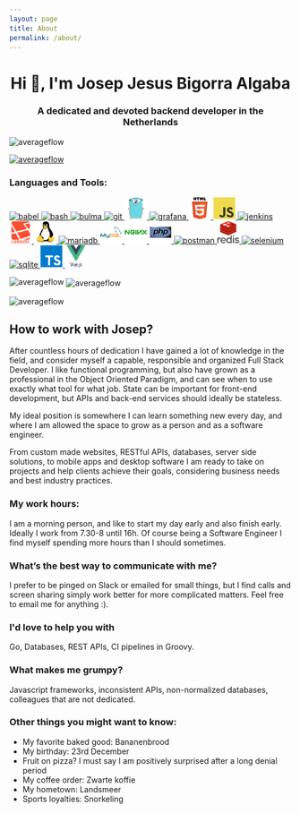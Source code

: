 ```yaml
---
layout: page
title: About
permalink: /about/
---
```



<h1 align="center">Hi 👋, I'm Josep Jesus Bigorra Algaba</h1>
<h3 align="center">A dedicated and devoted backend developer in the Netherlands</h3>

<p align="left"> <img src="https://komarev.com/ghpvc/?username=averageflow&label=Profile%20views&color=0e75b6&style=flat" alt="averageflow" /> </p>

<p align="left"> <a href="https://github.com/ryo-ma/github-profile-trophy"><img src="https://github-profile-trophy.vercel.app/?username=averageflow" alt="averageflow" /></a> </p>


<h3 align="left">Languages and Tools:</h3>
<p align="left"> <a href="https://babeljs.io/" target="_blank"> <img src="https://www.vectorlogo.zone/logos/babeljs/babeljs-icon.svg" alt="babel" width="40" height="40"/> </a> <a href="https://www.gnu.org/software/bash/" target="_blank"> <img src="https://www.vectorlogo.zone/logos/gnu_bash/gnu_bash-icon.svg" alt="bash" width="40" height="40"/> </a> <a href="https://bulma.io/" target="_blank"> <img src="https://raw.githubusercontent.com/gilbarbara/logos/804dc257b59e144eaca5bc6ffd16949752c6f789/logos/bulma.svg" alt="bulma" width="40" height="40"/> </a> <a href="https://git-scm.com/" target="_blank"> <img src="https://www.vectorlogo.zone/logos/git-scm/git-scm-icon.svg" alt="git" width="40" height="40"/> </a> <a href="https://golang.org" target="_blank"> <img src="https://raw.githubusercontent.com/devicons/devicon/master/icons/go/go-original.svg" alt="go" width="40" height="40"/> </a> <a href="https://grafana.com" target="_blank"> <img src="https://www.vectorlogo.zone/logos/grafana/grafana-icon.svg" alt="grafana" width="40" height="40"/> </a> <a href="https://www.w3.org/html/" target="_blank"> <img src="https://raw.githubusercontent.com/devicons/devicon/master/icons/html5/html5-original-wordmark.svg" alt="html5" width="40" height="40"/> </a> <a href="https://developer.mozilla.org/en-US/docs/Web/JavaScript" target="_blank"> <img src="https://raw.githubusercontent.com/devicons/devicon/master/icons/javascript/javascript-original.svg" alt="javascript" width="40" height="40"/> </a> <a href="https://www.jenkins.io" target="_blank"> <img src="https://www.vectorlogo.zone/logos/jenkins/jenkins-icon.svg" alt="jenkins" width="40" height="40"/> </a> <a href="https://laravel.com/" target="_blank"> <img src="https://raw.githubusercontent.com/devicons/devicon/master/icons/laravel/laravel-plain-wordmark.svg" alt="laravel" width="40" height="40"/> </a> <a href="https://www.linux.org/" target="_blank"> <img src="https://raw.githubusercontent.com/devicons/devicon/master/icons/linux/linux-original.svg" alt="linux" width="40" height="40"/> </a> <a href="https://mariadb.org/" target="_blank"> <img src="https://www.vectorlogo.zone/logos/mariadb/mariadb-icon.svg" alt="mariadb" width="40" height="40"/> </a> <a href="https://www.mysql.com/" target="_blank"> <img src="https://raw.githubusercontent.com/devicons/devicon/master/icons/mysql/mysql-original-wordmark.svg" alt="mysql" width="40" height="40"/> </a> <a href="https://www.nginx.com" target="_blank"> <img src="https://raw.githubusercontent.com/devicons/devicon/master/icons/nginx/nginx-original.svg" alt="nginx" width="40" height="40"/> </a> <a href="https://www.php.net" target="_blank"> <img src="https://raw.githubusercontent.com/devicons/devicon/master/icons/php/php-original.svg" alt="php" width="40" height="40"/> </a> <a href="https://postman.com" target="_blank"> <img src="https://www.vectorlogo.zone/logos/getpostman/getpostman-icon.svg" alt="postman" width="40" height="40"/> </a> <a href="https://redis.io" target="_blank"> <img src="https://raw.githubusercontent.com/devicons/devicon/master/icons/redis/redis-original-wordmark.svg" alt="redis" width="40" height="40"/> </a> <a href="https://www.selenium.dev" target="_blank"> <img src="https://raw.githubusercontent.com/detain/svg-logos/780f25886640cef088af994181646db2f6b1a3f8/svg/selenium-logo.svg" alt="selenium" width="40" height="40"/> </a> <a href="https://www.sqlite.org/" target="_blank"> <img src="https://www.vectorlogo.zone/logos/sqlite/sqlite-icon.svg" alt="sqlite" width="40" height="40"/> </a> <a href="https://www.typescriptlang.org/" target="_blank"> <img src="https://raw.githubusercontent.com/devicons/devicon/master/icons/typescript/typescript-original.svg" alt="typescript" width="40" height="40"/> </a> <a href="https://vuejs.org/" target="_blank"> <img src="https://raw.githubusercontent.com/devicons/devicon/master/icons/vuejs/vuejs-original-wordmark.svg" alt="vuejs" width="40" height="40"/> </a> </p>

<p><img align="left" src="https://github-readme-stats.vercel.app/api/top-langs?username=averageflow&show_icons=true&locale=en&layout=compact" alt="averageflow" /></p>

<p>&nbsp;<img align="center" src="https://github-readme-stats.vercel.app/api?username=averageflow&show_icons=true&locale=en" alt="averageflow" /></p>

<p><img align="center" src="https://github-readme-streak-stats.herokuapp.com/?user=averageflow&" alt="averageflow" /></p>


## How to work with Josep?
After countless hours of dedication I have gained a lot of knowledge in the field, and consider myself a capable, responsible and organized Full Stack Developer. I like functional programming, but also have grown as a professional in the Object Oriented Paradigm, and can see when to use exactly what tool for what job. State can be important for front-end development, but APIs and back-end services should ideally be stateless.

My ideal position is somewhere I can learn something new every day, and where I am allowed the space to grow as a person and as a software engineer.

From custom made websites, RESTful APIs, databases, server side solutions, to mobile apps and desktop software I am ready to take on projects and help clients achieve their goals, considering business needs and best industry practices.

### My work hours:
I am a morning person, and like to start my day early and also finish early. Ideally I work from 7.30-8 until 16h. Of course being a Software Engineer I find myself spending more hours than I should sometimes.

### What’s the best way to communicate with me?
I prefer to be pinged on Slack or emailed for small things, but I find calls and screen sharing simply work better for more complicated matters. Feel free to email me for anything :).

### I'd love to help you with
Go, Databases, REST APIs, CI pipelines in Groovy.

### What makes me grumpy?
Javascript frameworks, inconsistent APIs, non-normalized databases, colleagues that are not dedicated.


### Other things you might want to know:

* My favorite baked good: Bananenbrood
* My birthday: 23rd December
* Fruit on pizza? I must say I am positively surprised after a long denial period
* My coffee order: Zwarte koffie
* My hometown: Landsmeer
* Sports loyalties: Snorkeling

